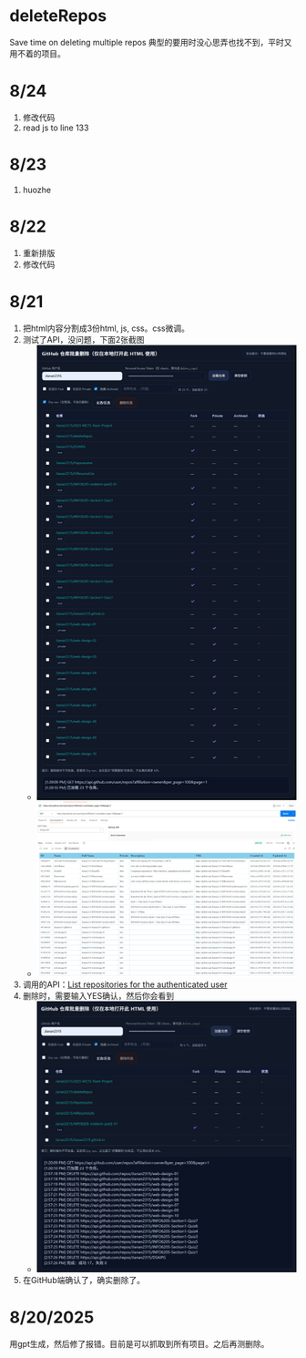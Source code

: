 # deleteRepos
Save time on deleting multiple repos
典型的要用时没心思弄也找不到，平时又用不着的项目。

# 8/24
1) 修改代码
2) read js to line 133

# 8/23
1) huozhe

# 8/22
1) 重新排版
2) 修改代码

# 8/21
1) 把html内容分割成3份html, js, css。css微调。
2) 测试了API，没问题，下面2张截图
   - ![](imgs/01.png)
   - ![](imgs/02.png)
3) 调用的API：[List repositories for the authenticated user](https://docs.github.com/en/rest/repos/repos?apiVersion=2022-11-28#list-repositories-for-the-authenticated-user)
4) 删除时，需要输入YES确认，然后你会看到
   - ![](imgs/03.png)
5) 在GitHub端确认了，确实删除了。

# 8/20/2025
用gpt生成，然后修了报错。目前是可以抓取到所有项目。之后再测删除。

